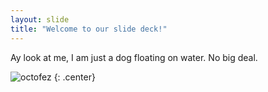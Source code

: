 ```yaml
---
layout: slide
title: "Welcome to our slide deck!"
---
```


Ay look at me, I am just a dog floating on water. No big deal.

![octofez](https://octodex.github.com/images/octofez.png)
{: .center}

